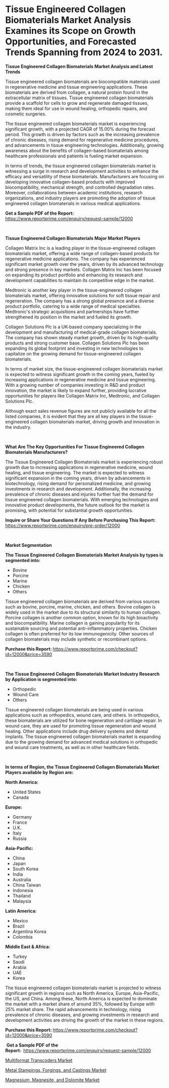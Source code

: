 <p><h1>Tissue Engineered Collagen Biomaterials Market Analysis Examines its Scope on Growth Opportunities, and Forecasted Trends Spanning from 2024 to 2031.</h1></p><p><strong>Tissue Engineered Collagen Biomaterials Market Analysis and Latest Trends</strong></p>
<p><p>Tissue engineered collagen biomaterials are biocompatible materials used in regenerative medicine and tissue engineering applications. These biomaterials are derived from collagen, a natural protein found in the extracellular matrix of tissues. Tissue engineered collagen biomaterials provide a scaffold for cells to grow and regenerate damaged tissues, making them ideal for use in wound healing, orthopedic repairs, and cosmetic surgeries.</p><p>The tissue engineered collagen biomaterials market is experiencing significant growth, with a projected CAGR of 15.00% during the forecast period. This growth is driven by factors such as the increasing prevalence of chronic diseases, rising demand for regenerative medicine procedures, and advancements in tissue engineering technologies. Additionally, growing awareness about the benefits of collagen-based biomaterials among healthcare professionals and patients is fueling market expansion.</p><p>In terms of trends, the tissue engineered collagen biomaterials market is witnessing a surge in research and development activities to enhance the efficacy and versatility of these biomaterials. Manufacturers are focusing on developing innovative collagen-based products with improved biocompatibility, mechanical strength, and controlled degradation rates. Moreover, collaborations between academic institutions, research organizations, and industry players are promoting the adoption of tissue engineered collagen biomaterials in various medical applications.</p></p>
<p><strong>Get a Sample PDF of the Report:&nbsp;</strong> <a href="https://www.reportprime.com/enquiry/request-sample/12000">https://www.reportprime.com/enquiry/request-sample/12000</a></p>
<p>&nbsp;</p>
<p><strong>Tissue Engineered Collagen Biomaterials Major Market Players</strong></p>
<p><p>Collagen Matrix Inc is a leading player in the tissue-engineered collagen biomaterials market, offering a wide range of collagen-based products for regenerative medicine applications. The company has experienced significant market growth over the years, driven by its advanced technology and strong presence in key markets. Collagen Matrix Inc has been focused on expanding its product portfolio and enhancing its research and development capabilities to maintain its competitive edge in the market.</p><p>Medtronic is another key player in the tissue-engineered collagen biomaterials market, offering innovative solutions for soft tissue repair and regeneration. The company has a strong global presence and a diverse product portfolio, catering to a wide range of medical specialties. Medtronic's strategic acquisitions and partnerships have further strengthened its position in the market and fueled its growth.</p><p>Collagen Solutions Plc is a UK-based company specializing in the development and manufacturing of medical-grade collagen biomaterials. The company has shown steady market growth, driven by its high-quality products and strong customer base. Collagen Solutions Plc has been expanding its global footprint and investing in new technologies to capitalize on the growing demand for tissue-engineered collagen biomaterials.</p><p>In terms of market size, the tissue-engineered collagen biomaterials market is expected to witness significant growth in the coming years, fueled by increasing applications in regenerative medicine and tissue engineering. With a growing number of companies investing in R&D and product innovation, the market is likely to expand further, providing lucrative opportunities for players like Collagen Matrix Inc, Medtronic, and Collagen Solutions Plc.</p><p>Although exact sales revenue figures are not publicly available for all the listed companies, it is evident that they are all key players in the tissue-engineered collagen biomaterials market, driving growth and innovation in the industry.</p></p>
<p>&nbsp;</p>
<p><strong>What Are The Key Opportunities For Tissue Engineered Collagen Biomaterials Manufacturers?</strong></p>
<p><p>The Tissue Engineered Collagen Biomaterials market is experiencing robust growth due to increasing applications in regenerative medicine, wound healing, and tissue engineering. The market is expected to witness significant expansion in the coming years, driven by advancements in biotechnology, rising demand for personalized medicine, and growing investments in research and development. Additionally, the increasing prevalence of chronic diseases and injuries further fuel the demand for tissue engineered collagen biomaterials. With emerging technologies and innovative product developments, the future outlook for the market is promising, with potential for substantial growth opportunities.</p></p>
<p><strong>Inquire or Share Your Questions If Any Before Purchasing This Report:</strong> <a href="https://www.reportprime.com/enquiry/pre-order/12000">https://www.reportprime.com/enquiry/pre-order/12000</a></p>
<p>&nbsp;</p>
<p><strong>Market Segmentation</strong></p>
<p><strong>The Tissue Engineered Collagen Biomaterials Market Analysis by types is segmented into:</strong></p>
<p><ul><li>Bovine</li><li>Porcine</li><li>Marine</li><li>Chicken</li><li>Others</li></ul></p>
<p><p>Tissue engineered collagen biomaterials are derived from various sources such as bovine, porcine, marine, chicken, and others. Bovine collagen is widely used in the market due to its structural similarity to human collagen. Porcine collagen is another common option, known for its high bioactivity and biocompatibility. Marine collagen is gaining popularity for its sustainable sourcing and potential anti-inflammatory properties. Chicken collagen is often preferred for its low immunogenicity. Other sources of collagen biomaterials may include synthetic or recombinant options.</p></p>
<p><strong>Purchase this Report:&nbsp;</strong><a href="https://www.reportprime.com/checkout?id=12000&price=3590">https://www.reportprime.com/checkout?id=12000&price=3590</a></p>
<p>&nbsp;</p>
<p><strong>The Tissue Engineered Collagen Biomaterials Market Industry Research by Application is segmented into:</strong></p>
<p><ul><li>Orthopedic</li><li>Wound Care</li><li>Others</li></ul></p>
<p><p>Tissue engineered collagen biomaterials are being used in various applications such as orthopedics, wound care, and others. In orthopedics, these biomaterials are utilized for bone regeneration and cartilage repair. In wound care, they are used for promoting tissue regeneration and wound healing. Other applications include drug delivery systems and dental implants. The tissue engineered collagen biomaterials market is expanding due to the growing demand for advanced medical solutions in orthopedic and wound care treatments, as well as in other healthcare fields.</p></p>
<p>&nbsp;</p>
<p><strong>In terms of Region, the Tissue Engineered Collagen Biomaterials Market Players available by Region are:</strong></p>
<p>
    <p> <strong> North America: </strong>
        <ul>
            <li>United States</li>
            <li>Canada</li>
        </ul>
        </p> 
    <p> <strong> Europe: </strong>
        <ul>
            <li>Germany</li>
            <li>France</li>
            <li>U.K.</li>
            <li>Italy</li>
            <li>Russia</li>
        </ul>
        </p> 
    <p> <strong> Asia-Pacific: </strong>
        <ul>
            <li>China</li>
            <li>Japan</li>
            <li>South Korea</li>
            <li>India</li>
            <li>Australia</li>
            <li>China Taiwan</li>
            <li>Indonesia</li>
            <li>Thailand</li>
            <li>Malaysia</li>
        </ul>
        </p> 
    <p> <strong> Latin America: </strong>
        <ul>
            <li>Mexico</li>
            <li>Brazil</li>
            <li>Argentina Korea</li>
            <li>Colombia</li>
        </ul>
        </p> 
    <p> <strong> Middle East & Africa: </strong>
        <ul>
            <li>Turkey</li>
            <li>Saudi</li>
            <li>Arabia</li>
            <li>UAE</li>
            <li>Korea</li>
        </ul>
    </p>
    </p>
<p><p>The tissue engineered collagen biomaterials market is projected to witness significant growth in regions such as North America, Europe, Asia-Pacific, the US, and China. Among these, North America is expected to dominate the market with a market share of around 35%, followed by Europe with 25% market share. The rapid advancements in technology, rising prevalence of chronic diseases, and growing investments in research and development activities are driving the growth of the market in these regions.</p></p>
<p><strong>Purchase this Report: </strong><a href="https://www.reportprime.com/checkout?id=12000&price=3590">https://www.reportprime.com/checkout?id=12000&price=3590</a></p>
<p>&nbsp;<strong>Get a Sample PDF of the Report:&nbsp;&nbsp;</strong><a href="https://www.reportprime.com/enquiry/request-sample/12000">https://www.reportprime.com/enquiry/request-sample/12000</a></p>
<p><strong></strong></p>
<p><p><a href="https://view.publitas.com/reportprime-1/multiformat-transcoders-market-size-furnishes-valuable-information-encompassing-market-share-market-trends-and-projections-spanning-from-2023-to-2030/">Multiformat Transcoders Market</a></p><p><a href="https://view.publitas.com/reportprime-1/metal-stampings-forgings-and-castings-market-size-growth-outlook-from-2023-to-2030-projecting-at-markets-trends-analysis-by-application-regional-outlook-and-revenue/">Metal Stampings, Forgings, and Castings Market</a></p><p><a href="https://view.publitas.com/reportprime-1/magnesium-magnesite-and-dolomite-market-with-the-goal-of-estimating-the-market-size-and-future-growth-potential-of-various-market-segments-based-on-component-applications-end-user-and-region/">Magnesium, Magnesite, and Dolomite Market</a></p></p>